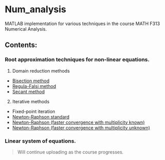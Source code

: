 # Num_analysis

MATLAB implementation for various techniques in the course MATH F313 Numerical Analysis.

## Contents:

### Root approximation techniques for non-linear equations.

1. Domain reduction methods
  + [Bisection method](https://github.com/ragedroid/Num_analysis/blob/master/Root%20approximation/Domain%20reduction/bisection.m)   
  + [Regula-Falsi method](https://github.com/ragedroid/Num_analysis/blob/master/Root%20approximation/Domain%20reduction/regula_falsi.m)
  + [Secant method](https://github.com/ragedroid/Num_analysis/blob/master/Root%20approximation/Domain%20reduction/secant.m)

2. Iterative methods
  + Fixed-point iteration
  + [Newton-Raphson standard](https://github.com/ragedroid/Num_analysis/blob/master/Root%20approximation/Iterative/newton_std.m)
  + [Newton-Raphson (faster convergence with multiplicity known)](https://github.com/ragedroid/Num_analysis/blob/master/Root%20approximation/Iterative/newton_mod1.m)
  + [Newton-Raphson (faster convergence with multiplicity unknown)](https://github.com/ragedroid/Num_analysis/blob/master/Root%20approximation/Iterative/newton_mod2.m)
  
### Linear system of equations.

> Will continue uploading as the course progresses.

